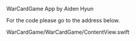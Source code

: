 WarCardGame App by Aiden Hyun

For the code please go to the address below.

WarCardGame/WarCardGame/ContentView.swift
